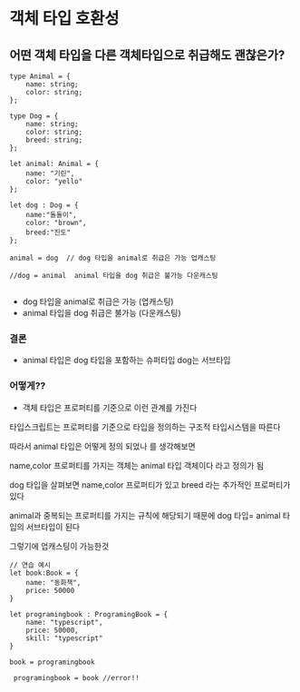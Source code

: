 # 객체 타입 호환성

## 어떤 객체 타입을 다른 객체타입으로 취급해도 괜찮은가?

```
type Animal = {
    name: string;
    color: string;
};

type Dog = {
    name: string;
    color: string;
    breed: string;
};

let animal: Animal = {
    name: "기린",
    color: "yello"
};

let dog : Dog = {
    name:"돌돌이",
    color: "brown",
    breed:"진도"
};

animal = dog  // dog 타입을 animal로 취급은 가능 업캐스팅

//dog = animal  animal 타입을 dog 취급은 불가능 다운캐스팅


```

+ dog 타입을 animal로 취급은 가능 (업캐스팅)
+ animal 타입을 dog 취급은 불가능 (다운캐스팅)

### 결론

+ animal 타입은 dog 타입을 포함하는 슈퍼타입 dog는 서브타입

### 어떻게??

+ 객체 타입은 프로퍼티를 기준으로 이런 관계를 가진다

타입스크립트는 프로퍼티를 기준으로 타입을 정의하는 구조적 타입시스템을 따른다 

따라서 animal 타입은 어떻게 정의 되었나 를 생각해보면 

name,color 프로퍼티를 가지는 객체는 animal 타입 객체이다 라고 정의가 됨

dog 타입을 살펴보면 name,color 프로퍼티가 있고  breed 라는 추가적인 프로퍼티가 있다 

animal과 중복되는 프로퍼티를 가지는 규칙에 해당되기  때문에 dog 타입= animal 타입의 서브타입이 된다 

그렇기에 업캐스팅이 가능한것 

```
// 연습 예시 
let book:Book = {
    name: "동화책",
    price: 50000
}

let programingbook : ProgramingBook = {
    name: "typescript",
    price: 50000,
    skill: "typescript"
}

book = programingbook

 programingbook = book //error!!
```

